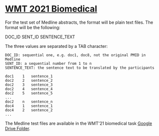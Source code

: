 # [WMT 2021 Biomedical](https://www.statmt.org/wmt21/biomedical-translation-task.html)

For the test set of Medline abstracts, the format will be plain text files. The format will be the following:

DOC_ID	SENT_ID	SENTENCE_TEXT

The three values are separated by a TAB character:

    DOC_ID: sequential one, e.g. doc1, doc8, not the original PMID in Medline
    SENT_ID: a sequential number from 1 to n
    SENTENCE_TEXT: the sentence text to be translated by the participants

```
doc1	1	sentence_1
doc2	2	sentence_2
doc2	3	sentence_3
doc2	4	sentence_4
doc2	5	sentence_5
...
doc2	n	sentence_n
doc4	1	sentence_1
doc4	2	sentence_2
...
```

The Medline test files are available in the WMT'21 biomedical task [Google Drive Folder](https://drive.google.com/drive/u/1/folders/1ujEhu_fAW6Ufo9KGYBqW8TYLc8kYSspz).

